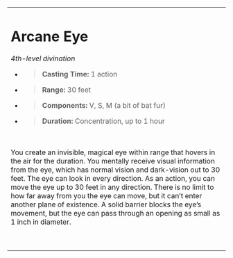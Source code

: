 
<table><tbody><tr class="odd"><td><h1 id="arcane-eye"><strong>Arcane Eye</strong></h1><p><em>4th-level divination</em></p><ul><li><blockquote><p><strong>Casting Time:</strong> 1 action</p></blockquote></li><li><blockquote><p><strong>Range:</strong> 30 feet</p></blockquote></li><li><blockquote><p><strong>Components:</strong> V, S, M (a bit of bat fur)</p></blockquote></li><li><blockquote><p><strong>Duration:</strong> Concentration, up to 1 hour</p></blockquote></li></ul><p> </p><p>You create an invisible, magical eye within range that hovers in the air for the duration. You mentally receive visual information from the eye, which has normal vision and dark-vision out to 30 feet. The eye can look in every direction. As an action, you can move the eye up to 30 feet in any direction. There is no limit to how far away from you the eye can move, but it can’t enter another plane of existence. A solid barrier blocks the eye’s movement, but the eye can pass through an opening as small as 1 inch in diameter.</p><p> </p></td></tr></tbody></table>